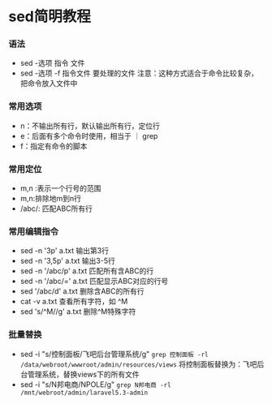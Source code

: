 # sed简明教程
### 语法
* sed -选项 指令 文件
* sed -选项 -f 指令文件 要处理的文件   注意：这种方式适合于命令比较复杂，把命令放入文件中

### 常用选项
* n：不输出所有行，默认输出所有行，定位行
* e：后面有多个命令时使用，相当于 ｜ grep
* f：指定有命令的脚本

### 常用定位
* m,n :表示一个行号的范围
* m,n:排除地m到n行
* /abc/: 匹配ABC所有行

### 常用编辑指令
* sed -n '3p'     a.txt 输出第3行
* sed -n '3,5p'  a.txt 输出3-5行
* sed -n '/abc/p'  a.txt  匹配所有含ABC的行
* sed -n '/abc/=' a.txt  匹配显示ABC对应的行号
* sed '/abc/d' a.txt  删除含ABC的所有行
* cat -v a.txt  查看所有字符，如 ^M
* sed 's/^M//g' a.txt  删除^M特殊字符

### 批量替换
* sed -i "s/控制面板/飞吧后台管理系统/g" `grep 控制面板 -rl /data/webroot/wwwroot/admin/resources/views`   将控制面板替换为：飞吧后台管理系统，替换views下的所有文件
* sed -i "s/N邦电商/NPOLE/g" `grep N邦电商 -rl /mnt/webroot/admin/laravel5.3-admin`
